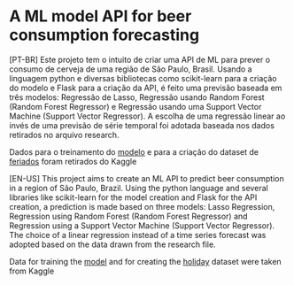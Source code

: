 # A ML model API for beer consumption forecasting

[PT-BR]
Este projeto tem o intuito de criar uma API de ML para prever o consumo de cerveja de uma região de São Paulo, Brasil. Usando a linguagem python e diversas bibliotecas como scikit-learn para a criação do modelo e Flask para a criação da API, é feito uma previsão baseada em três modelos: Regressão de Lasso, Regressão usando Random Forest (Random Forest Regressor) e Regressão usando uma Support Vector Machine (Support Vector Regressor). A escolha de uma regressão linear ao invés de uma previsão de série temporal foi adotada baseada nos dados retirados no arquivo research.

Dados para o treinamento do [modelo](https://www.kaggle.com/datasets/dongeorge/beer-consumption-sao-paulo) e para a criação do dataset de [feriados](https://www.kaggle.com/code/mpwolke/s-o-paulo-city-holidays/notebook) foram retirados do Kaggle

[EN-US]
This project aims to create an ML API to predict beer consumption in a region of São Paulo, Brazil. Using the python language and several libraries like scikit-learn for the model creation and Flask for the API creation, a prediction is made based on three models: Lasso Regression, Regression using Random Forest (Random Forest Regressor) and Regression using a Support Vector Machine (Support Vector Regressor). The choice of a linear regression instead of a time series forecast was adopted based on the data drawn from the research file.

Data for training the [model](https://www.kaggle.com/datasets/dongeorge/beer-consumption-sao-paulo) and for creating the [holiday](https://www.kaggle.com/code/mpwolke/s-o-paulo-city-holidays/notebook) dataset were taken from Kaggle
